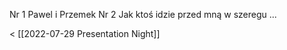 Nr 1 Pawel i Przemek
Nr 2 Jak ktoś idzie przed mną w szeregu
...


< [[2022-07-29 Presentation Night]]